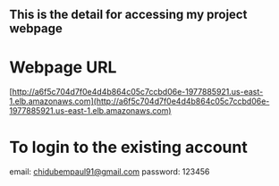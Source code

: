 ## This is the detail for accessing my project webpage

# Webpage URL
[http://a6f5c704d7f0e4d4b864c05c7ccbd06e-1977885921.us-east-1.elb.amazonaws.com](http://a6f5c704d7f0e4d4b864c05c7ccbd06e-1977885921.us-east-1.elb.amazonaws.com)

# To login to the existing account
email: chidubempaul91@gmail.com
password: 123456